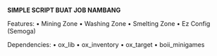 **SIMPLE SCRIPT BUAT JOB NAMBANG**

Features:
• Mining Zone
• Washing Zone
• Smelting Zone
• Ez Config (Semoga)

Dependencies:
• ox_lib
• ox_inventory
• ox_target
• boii_minigames

